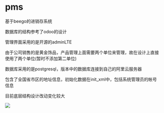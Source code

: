 # pms
基于beego的进销存系统

数据库的结构参考了odoo的设计

管理界面采用的是开源的adminLTE

由于公司销售的是黄金饰品，产品管理上面需要两个单位来管理，故在设计上直接使用了两个单位(暂时不添加第二单位)

数据库采用的是postgresql，版本中的数据库连接到自己的阿里云服务器

包含了全国省市区的地址信息，初始化数据在init_xml中，包括系统管理员的帐号信息

目前底层结构设计改动变化较大


![](http://i.imgur.com/8XcXlLL.png)